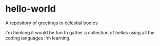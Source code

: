 hello-world
===========

A repository of greetings to celestial bodies

I'm thinking it would be fun to gather a collection of hellos using all the coding languages I'm learning. 
